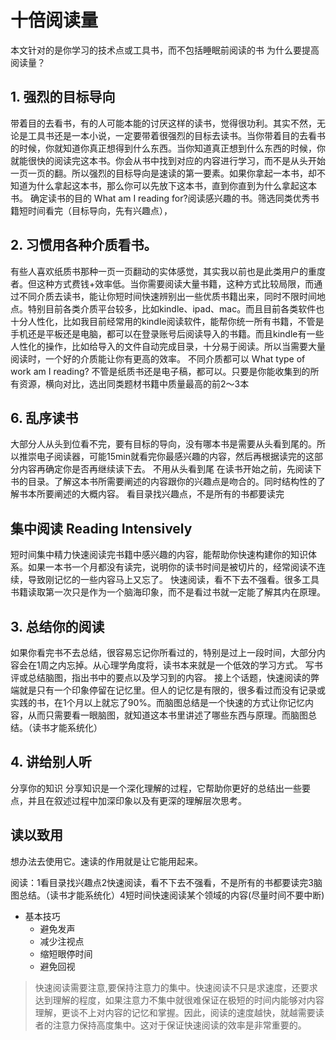 # 十倍阅读量

本文针对的是你学习的技术点或工具书，而不包括睡眠前阅读的书
为什么要提高阅读量？

## 1. 强烈的目标导向
带着目的去看书，有的人可能本能的讨厌这样的读书，觉得很功利。其实不然，无论是工具书还是一本小说，一定要带着很强烈的目标去读书。当你带着目的去看书的时候，你就知道你真正想得到什么东西。当你知道真正想到什么东西的时候，你就能很快的阅读完这本书。你会从书中找到对应的内容进行学习，而不是从头开始一页一页的翻。所以强烈的目标导向是速读的第一要素。如果你拿起一本书，却不知道为什么拿起这本书，那么你可以先放下这本书，直到你直到为什么拿起这本书。
确定读书的目的 What am I reading for?阅读感兴趣的书。筛选同类优秀书籍短时间看完（目标导向，先有兴趣点），

## 2. 习惯用各种介质看书。
有些人喜欢纸质书那种一页一页翻动的实体感觉，其实我以前也是此类用户的重度者。但这种方式费钱+效率低。当你需要阅读大量书籍，这种方式比较局限，而通过不同介质去读书，能让你短时间快速辨别出一些优质书籍出来，同时不限时间地点。特别目前各类介质平台较多，比如kindle、ipad、mac。而且目前各类软件也十分人性化，比如我目前经常用的kindle阅读软件，能帮你统一所有书籍，不管是手机还是平板还是电脑，都可以在登录账号后阅读导入的书籍。而且kindle有一些人性化的操作，比如给导入的文件自动完成目录，十分易于阅读。所以当需要大量阅读时，一个好的介质能让你有更高的效率。
不同介质都可以 What type of work am I reading?
不管是纸质书还是电子稿，都可以。只要是你能收集到的所有资源，横向对比，选出同类题材书籍中质量最高的前2～3本

## 6. 乱序读书
大部分人从头到位看不完，要有目标的导向，没有哪本书是需要从头看到尾的。所以推崇电子阅读器，可能15min就看完你最感兴趣的内容，然后再根据读完的这部分内容再确定你是否再继续读下去。
不用从头看到尾
在读书开始之前，先阅读下书的目录。了解这本书所需要阐述的内容跟你的兴趣点是吻合的。同时结构性的了解书本所要阐述的大概内容。
看目录找兴趣点，不是所有的书都要读完

## 集中阅读 Reading Intensively
短时间集中精力快速阅读完书籍中感兴趣的内容，能帮助你快速构建你的知识体系。如果一本书一个月都没有读完，说明你的读书时间是被切片的，经常阅读不连续，导致刚记忆的一些内容马上又忘了。
快速阅读，看不下去不强看。很多工具书籍读取第一次只是作为一个脑海印象，而不是看过书就一定能了解其内在原理。

## 3. 总结你的阅读
如果你看完书不去总结，很容易忘记你所看过的，特别是过上一段时间，大部分内容会在1周之内忘掉。从心理学角度将，读书本来就是一个低效的学习方式。
写书评或总结脑图，指出书中的要点以及学习到的内容。
接上个话题，快速阅读的弊端就是只有一个印象停留在记忆里。但人的记忆是有限的，很多看过而没有记录或实践的书，在1个月以上就忘了90%。而脑图总结是一个快速的方式让你记忆内容，从而只需要看一眼脑图，就知道这本书里讲述了哪些东西与原理。而脑图总结。（读书才能系统化）

## 4. 讲给别人听
分享你的知识
分享知识是一个深化理解的过程，它帮助你更好的总结出一些要点，并且在叙述过程中加深印象以及有更深的理解层次思考。

## 读以致用
想办法去使用它。速读的作用就是让它能用起来。


阅读：1看目录找兴趣点2快速阅读，看不下去不强看，不是所有的书都要读完3脑图总结。（读书才能系统化）4短时间快速阅读某个领域的内容(尽量时间不要中断)

* 基本技巧
    * 避免发声
    * 减少注视点
    * 缩短眼停时间
    * 避免回视
> 快速阅读需要注意,要保持注意力的集中。快速阅读不只是求速度，还要求达到理解的程度，如果注意力不集中就很难保证在极短的时间内能够对内容理解，更谈不上对内容的记忆和掌握。因此，阅读的速度越快，就越需要读者的注意力保持高度集中。这对于保证快速阅读的效率是非常重要的。